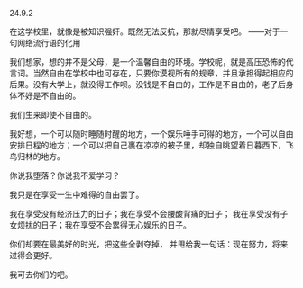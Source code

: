 24.9.2

在这学校里，就像是被知识强奸。既然无法反抗，那就尽情享受吧。
——对于一句网络流行语的化用

我们想家，想的并不是父母，是一个温馨自由的环境。学校呢，就是高压恐怖的代言词。当然自由在学校中也可存在，只要你漠视所有的规章，并且承担得起相应的后果。没有大学上，就没得工作呗。没钱是不自由的，工作是不自由的，老了后身体不好是不自由的。

我们生来即使不自由的。

我好想，一个可以随时睡随时醒的地方，一个娱乐唾手可得的地方，一个可以自由安排日程的地方；一个可以把自己裹在凉凉的被子里，却独自眺望着日暮西下，飞鸟归林的地方。

你说我堕落？你说我不爱学习？

我只是在享受一生中难得的自由罢了。

我在享受没有经济压力的日子；我在享受不会腰酸背痛的日子；
我在享受没有子女烦扰的日子；我在享受不会累得无心娱乐的日子。

你们却要在最美好的时光，把这些全剥夺掉，
并甩给我一句话：现在努力，将来过得会更好。

我可去你们的吧。
